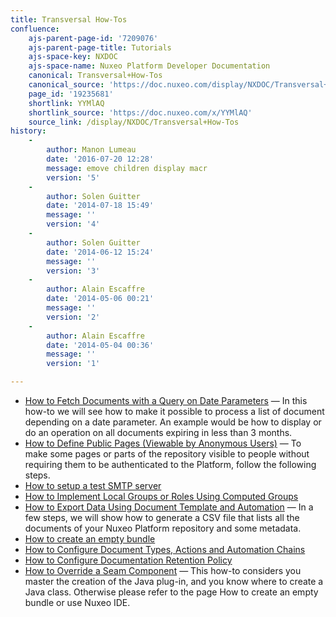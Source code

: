 ```yaml
---
title: Transversal How-Tos
confluence:
    ajs-parent-page-id: '7209076'
    ajs-parent-page-title: Tutorials
    ajs-space-key: NXDOC
    ajs-space-name: Nuxeo Platform Developer Documentation
    canonical: Transversal+How-Tos
    canonical_source: 'https://doc.nuxeo.com/display/NXDOC/Transversal+How-Tos'
    page_id: '19235681'
    shortlink: YYMlAQ
    shortlink_source: 'https://doc.nuxeo.com/x/YYMlAQ'
    source_link: /display/NXDOC/Transversal+How-Tos
history:
    - 
        author: Manon Lumeau
        date: '2016-07-20 12:28'
        message: emove children display macr
        version: '5'
    - 
        author: Solen Guitter
        date: '2014-07-18 15:49'
        message: ''
        version: '4'
    - 
        author: Solen Guitter
        date: '2014-06-12 15:24'
        message: ''
        version: '3'
    - 
        author: Alain Escaffre
        date: '2014-05-06 00:21'
        message: ''
        version: '2'
    - 
        author: Alain Escaffre
        date: '2014-05-04 00:36'
        message: ''
        version: '1'

---
```

*   [How to Fetch Documents with a Query on Date Parameters](https://doc.nuxeo.com/display/NXDOC/How+to+Fetch+Documents+with+a+Query+on+Date+Parameters)&nbsp;&mdash;&nbsp;<span class="smalltext">In this how-to we will see how to make it possible to process a list of document depending on a date parameter. An example would be how to display or do an operation on all documents expiring in less than 3 months.</span>
*   [How to Define Public Pages (Viewable by Anonymous Users)](https://doc.nuxeo.com/pages/viewpage.action?pageId=3343531)&nbsp;&mdash;&nbsp;<span class="smalltext">To make some pages or parts of the repository visible to people without requiring them to be authenticated to the Platform, follow the following steps.</span>
*   [How to setup a test SMTP server](https://doc.nuxeo.com/display/NXDOC/How+to+setup+a+test+SMTP+server)
*   [How to Implement Local Groups or Roles Using Computed Groups](https://doc.nuxeo.com/display/NXDOC/How+to+Implement+Local+Groups+or+Roles+Using+Computed+Groups)
*   [How to Export Data Using Document Template and Automation](https://doc.nuxeo.com/display/NXDOC/How+to+Export+Data+Using+Document+Template+and+Automation)&nbsp;&mdash;&nbsp;<span class="smalltext">In a few steps, we will show how to generate a CSV file that lists all the documents of your Nuxeo Platform repository and some metadata.</span>
*   [How to create an empty bundle](https://doc.nuxeo.com/display/NXDOC/How+to+create+an+empty+bundle)
*   [How to Configure Document Types, Actions and Automation Chains](https://doc.nuxeo.com/display/NXDOC/How+to+Configure+Document+Types%2C+Actions+and+Automation+Chains)
*   [How to Configure Documentation Retention Policy](https://doc.nuxeo.com/display/NXDOC/How+to+Configure+Documentation+Retention+Policy)
*   [How to Override a Seam Component](https://doc.nuxeo.com/display/NXDOC/How+to+Override+a+Seam+Component)&nbsp;&mdash;&nbsp;<span class="smalltext">This how-to considers you master the creation of the Java plug-in, and you know where to create a Java class. Otherwise please refer to the page How to create an empty bundle or use Nuxeo IDE.</span>